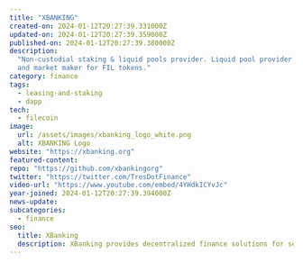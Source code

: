 ```yaml
---
title: "XBANKING"
created-on: 2024-01-12T20:27:39.331000Z
updated-on: 2024-01-12T20:27:39.359000Z
published-on: 2024-01-12T20:27:39.380000Z
description:
  "Non-custodial staking & liquid pools provider. Liquid pool provider
  and market maker for FIL tokens."
category: finance
tags:
  - leasing-and-staking
  - dapp
tech:
  - filecoin
image:
  url: /assets/images/xbanking_logo_white.png
  alt: XBANKING Logo
website: "https://xbanking.org"
featured-content:
repo: "https://github.com/xbankingorg"
twitter: "https://twitter.com/TresDotFinance"
video-url: "https://www.youtube.com/embed/4YHdkICYvJc"
year-joined: 2024-01-12T20:27:39.394000Z
news-update:
subcategories:
  - finance
seo:
  title: XBanking
  description: XBanking provides decentralized finance solutions for secure transactions.
---
```

